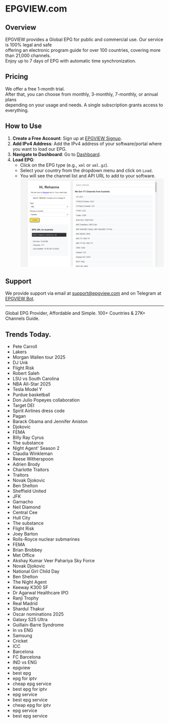 # EPGVIEW.com



## Overview
EPGVIEW provides a Global EPG for public and commercial use. Our service is 100% legal and safe\
offering an electronic program guide for over 100 countries, covering more than 21,000 channels.\
Enjoy up to 7 days of EPG with automatic time synchronization.

## Pricing
We offer a free 1-month trial. \
After that, you can choose from monthly, 3-monthly, 7-monthly, or annual plans \
depending on your usage and needs. A single subscription grants access to everything.

## How to Use
1. **Create a Free Account**: Sign up at [EPGVIEW Signup](https://epgview.com/signup.php).
2. **Add IPv4 Address**: Add the IPv4 address of your software/portal where you want to load our EPG.
3. **Navigate to Dashboard**: Go to [Dashboard](https://epgview.com/dashboard.php).
4. **Load EPG**:
   - Click on the EPG type (e.g., `xml` or `xml.gz`).
   - Select your country from the dropdown menu and click on `Load`.
   - You will see the channel list and API URL to add to your software.
![EPGVIEW](img/dashboard.png)
## Support
We provide support via email at [support@epgview.com](mailto:support@epgview.com) and on Telegram at [EPGVIEW Bot](https://t.me/epgview_bot).

---

Global EPG Provider, Affordable and Simple. 100+ Countries & 27K+ Channels Guide.

## Trends Today.

- Pete Carroll
- Lakers
- Morgan Wallen tour 2025
- DJ Unk
- Flight Risk
- Robert Saleh
- LSU vs South Carolina
- NBA All-Star 2025
- Tesla Model Y
- Purdue basketball
- Don Julio Popeyes collaboration
- Target DEI
- Spirit Airlines dress code
- Pagan
- Barack Obama and Jennifer Aniston
- Djokovic
- FEMA
- Billy Ray Cyrus
- The substance
- Night Agent' Season 2
- Claudia Winkleman
- Reese Witherspoon
- Adrien Brody
- Charlotte Traitors
- Traitors
- Novak Djokovic
- Ben Shelton
- Sheffield United
- JFK
- Garnacho
- Neil Diamond
- Central Cee
- Hull City
- The substance
- Flight Risk
- Joey Barton
- Rolls-Royce nuclear submarines
- FEMA
- Brian Brobbey
- Met Office
- Akshay Kumar Veer Pahariya Sky Force
- Novak Djokovic
- National Girl Child Day
- Ben Shelton
- The Night Agent
- Keeway K300 SF
- Dr Agarwal Healthcare IPO
- Ranji Trophy
- Real Madrid
- Shardul Thakur
- Oscar nominations 2025
- Galaxy S25 Ultra
- Guillain-Barre Syndrome
- In vs ENG
- Samsung
- Cricket
- ICC
- Barcelona
- FC Barcelona
- IND vs ENG
- epgview
- best epg
- epg for iptv
- cheap epg service
- best epg for iptv
- epg service
- best epg service
- cheap epg for iptv
- epg service
- best epg service
